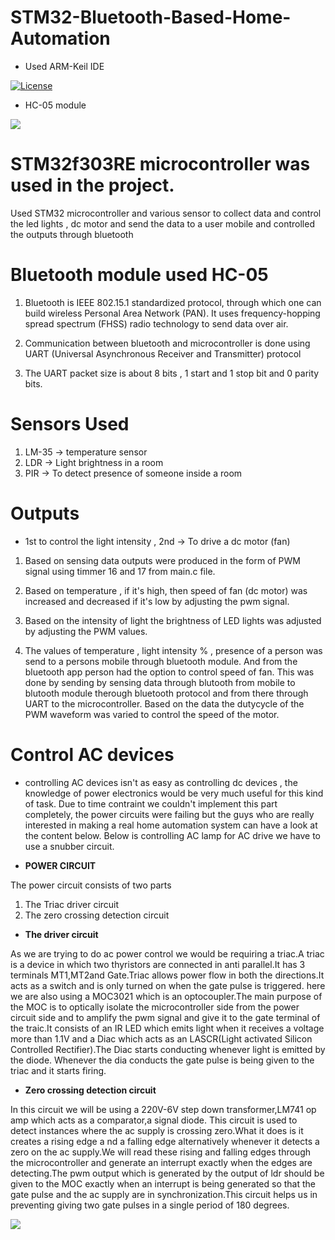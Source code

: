# STM32-Bluetooth-Based-Home-Automation

* Used ARM-Keil IDE

<a href="https://github.com/Aditya-11/STM32-Bluetooth-Based-Home-Automation/blob/master/LICENSE"><img src="https://img.shields.io/badge/license-MIT-Blue.svg" alt="License" /></a>

* HC-05 module

<a><img src="https://core-electronics.com.au/media/catalog/product/cache/1/image/650x650/fe1bcd18654db18f328c2faaaf3c690a/0/1/018-hc-05.jpg"></img></a>

# STM32f303RE microcontroller was used in the project.

Used STM32 microcontroller and various sensor to collect data and control the led lights , dc motor and send the data to a user mobile and controlled the outputs through bluetooth

# Bluetooth module used HC-05 

1. Bluetooth is IEEE 802.15.1 standardized protocol, through which one can build wireless Personal Area Network (PAN). It uses frequency-hopping spread spectrum (FHSS) radio technology to send data over air.

2. Communication between bluetooth and microcontroller is done using UART (Universal Asynchronous Receiver and Transmitter)   protocol

3. The UART packet size is about 8 bits , 1 start and 1 stop bit and 0 parity bits.

# Sensors Used

1. LM-35 -> temperature sensor 
2. LDR -> Light brightness in a room
3. PIR -> To detect presence of someone inside a room

# Outputs

* 1st to control the light intensity , 2nd -> To drive a dc motor (fan)

1. Based on sensing data outputs were produced in the form of PWM signal using timmer 16 and 17 from main.c file. 

2. Based on temperature , if it's high, then speed of fan (dc motor) was increased  and decreased if it's low by adjusting the pwm signal.

3. Based on the intensity of light the brightness of LED lights was adjusted by adjusting the PWM values.

4. The values of temperature , light intensity % , presence of a person was send to a persons mobile through bluetooth module.
And from the bluetooth app person had the option to control speed of fan. This was done by sending by sensing data through blutooth from mobile to blutooth module therough bluetooth protocol and from there through UART to the microcontroller. Based on the data the dutycycle of the PWM waveform was varied to control the speed of the motor.

# Control AC devices

* controlling AC devices isn't as easy as controlling dc devices , the knowledge of power electronics would be very much useful for this kind of task. Due to time contraint we couldn't implement this part completely, the power circuits were failing but the guys who are really interested in making a real home automation system can have a look at the content below. 
Below is controlling AC lamp for AC drive we have to use a snubber circuit.

* <b>POWER CIRCUIT</b>

The power circuit consists of two parts 
1. The Triac driver circuit 
2. The zero crossing detection circuit

* <b> The driver circuit </b>

As we are trying to do ac power control we would be requiring a triac.A triac is a device in which two  thyristors are connected in anti parallel.It has 3 terminals MT1,MT2and Gate.Triac allows power flow in both the directions.It acts as a switch and is only turned on when the gate pulse is triggered. here we are also using a MOC3021 which is an optocoupler.The main purpose of the MOC is to optically isolate the microcontroller side from the power circuit side and to amplify the pwm signal and give it to the gate terminal of the traic.It consists of an IR LED which emits light when it receives a voltage more than 1.1V and a Diac which acts as an LASCR(Light activated Silicon Controlled Rectifier).The Diac starts conducting whenever light is emitted by the diode. Whenever the dia conducts the gate pulse is being given to the triac and it starts firing.

* <b> Zero crossing detection circuit </b>

In this circuit we will be using a 220V-6V step down transformer,LM741 op amp which acts as a comparator,a signal diode. This circuit is used to detect instances where the ac supply is crossing zero.What it does is it creates a rising edge a    nd a falling edge alternatively whenever it detects a zero on the ac supply.We will read these rising and falling edges through the microcontroller and generate an  interrupt exactly when the edges are detecting.The pwm output which is generated by the output of ldr should be given to the MOC exactly when an interrupt is being generated so that the gate pulse and the ac supply are in synchronization.This circuit helps us in preventing giving two gate pulses in  a single period of 180 degrees.


<a><img src="http://fleck.rullz.lv/acdimmer/ac_dimmer_220V_circuit.png"></img></a>





